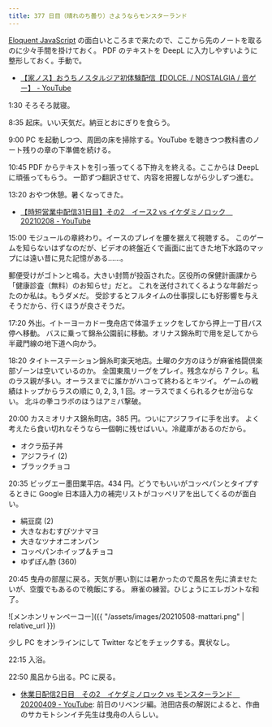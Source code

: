 ```yaml
---
title: 377 日目（晴れのち曇り）さようならモンスターランド
---
```


[Eloquent JavaScript][Haverbeke18] の面白いところまで来たので、ここから先のノートを取るのに少々手間を掛けておく。
PDF のテキストを DeepL に入力しやすいように整形しておく。手動で。

* [【家ノス】おうちノスタルジア初体験配信【DOLCE. / NOSTALGIA / 音ゲー】 - YouTube](https://www.youtube.com/watch?v=KtGZxI_UjCk)

1:30 そろそろ就寝。

8:35 起床。いい天気だ。納豆とおにぎりを食らう。

9:00 PC を起動しつつ、周囲の床を掃除する。YouTube を聴きつつ教科書のノート残りの章の下準備を続ける。

10:45 PDF からテキストを引っ張ってくる下拵えを終える。ここからは DeepL に頑張ってもらう。
一節ずつ翻訳させて、内容を把握しながら少しずつ進む。

13:20 おやつ休憩。暑くなってきた。

* [【時短営業中配信31日目】その2　イース2 vs イケダミノロック　20210208 - YouTube](https://www.youtube.com/watch?v=cA20FBnY-aY)

15:00 モジュールの章終わり。イースのプレイを腰を据えて視聴する。
このゲームを知らないはずなのだが、ビデオの終盤近くで画面に出てきた地下水路のマップには遠い昔に見た記憶がある……。

郵便受けがゴトンと鳴る。大きい封筒が投函された。区役所の保健計画課から「健康診査（無料）のお知らせ」だと。
これを送付されてくるような年齢だったのか私は。もうダメだ。
受診するとフルタイムの仕事探しにも好影響を与えそうだから、行くほうが良さそうだ。

17:20 外出。イトーヨーカドー曳舟店で体温チェックをしてから押上一丁目バス停へ移動。
バスに乗って錦糸公園前に移動。オリナス錦糸町で用を足してから半蔵門線の地下道へ向かう。

18:20 タイトーステーション錦糸町楽天地店。土曜の夕方のほうが麻雀格闘倶楽部ゾーンは空いているのか。
全国東風リーグをプレイ。残念ながら 7 クレ。私のラス親が多い。オーラスまでに誰かがハコって終わるとキツイ。
ゲームの戦績はトップからラスの順に 0, 2, 3, 1 回。オーラスでまくられるクセが治らない。
北斗の拳コラボのほうはアミバ撃破。

20:00 カスミオリナス錦糸町店。385 円。ついにアジフライに手を出す。
よく考えたら食い切れなそうなら一個朝に残せばいい。冷蔵庫があるのだから。

* オクラ茄子丼
* アジフライ (2)
* ブラックチョコ

20:35 ビッグエー墨田業平店。434 円。どうでもいいがコッペパンとタイプするときに
Google 日本語入力の補完リストがコッペリアを出してくるのが面白い。

* 絹豆腐 (2)
* 大きなおむすびツナマヨ
* 大きなツナオニオンパン
* コッペパンホイップ＆チョコ
* ゆずぽん酢 (360)

20:45 曳舟の部屋に戻る。天気が悪い割には暑かったので風呂を先に済ませたいが、空腹でもあるので晩飯にする。
麻雀の練習。ひじょうにエレガントな和了。

![メンホンリャンペーコー]({{ "/assets/images/20210508-mattari.png" | relative_url }})

少し PC をオンラインにして Twitter などをチェックする。異状なし。

22:15 入浴。

22:50 風呂から出る。PC に戻る。

* [休業日配信2日目　その2　イケダミノロック vs モンスターランド　20200409 - YouTube](https://www.youtube.com/watch?v=2CdO8CHXWCE):
  前日のリベンジ編。池田店長の解説によると、作曲のサカモトシンイチ先生は曳舟の人らしい。

[Haverbeke18]: https://eloquentjavascript.net/
